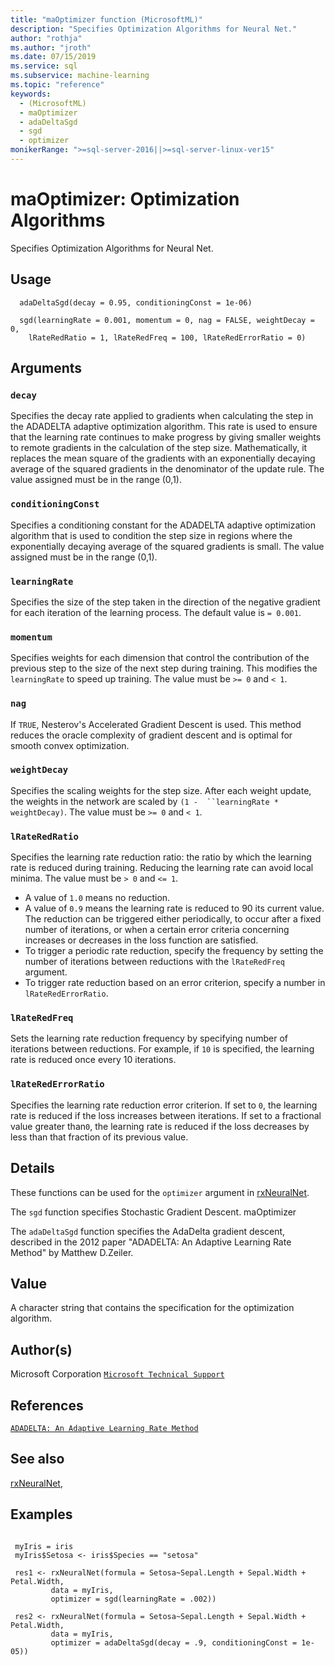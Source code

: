 ```yaml
---
title: "maOptimizer function (MicrosoftML)"
description: "Specifies Optimization Algorithms for Neural Net."
author: "rothja"
ms.author: "jroth"
ms.date: 07/15/2019
ms.service: sql
ms.subservice: machine-learning
ms.topic: "reference"
keywords:
  - (MicrosoftML)
  - maOptimizer
  - adaDeltaSgd
  - sgd
  - optimizer
monikerRange: ">=sql-server-2016||>=sql-server-linux-ver15"
---
```





 # maOptimizer: Optimization Algorithms 
 

Specifies Optimization Algorithms for Neural Net.


 ## Usage

```   
  adaDeltaSgd(decay = 0.95, conditioningConst = 1e-06)

  sgd(learningRate = 0.001, momentum = 0, nag = FALSE, weightDecay = 0,
    lRateRedRatio = 1, lRateRedFreq = 100, lRateRedErrorRatio = 0)

```

 ## Arguments



 ### `decay`
 Specifies the decay rate applied to gradients when calculating the step in the ADADELTA adaptive optimization algorithm. This rate is used  to ensure that the learning rate continues to make progress by giving smaller weights to remote gradients in the calculation of the step size. Mathematically, it replaces the mean square of the gradients with an exponentially decaying  average of the squared gradients in the denominator of the update rule. The  value assigned must be in the range (0,1). 



 ### `conditioningConst`
 Specifies a conditioning constant for the ADADELTA  adaptive optimization algorithm that is used to condition the step size in   regions where the exponentially decaying average of the squared gradients  is small. The value assigned must be in the range (0,1). 



 ### `learningRate`
 Specifies the size of the step taken in the direction of the negative gradient for each iteration of the learning process.   The default value is `= 0.001`. 



 ### `momentum`
 Specifies weights for each dimension that control the contribution of the previous step to the size of the next step during  training. This modifies the `learningRate` to speed up training. The value must be `>= 0` and `< 1`. 



 ### `nag`
 If `TRUE`, Nesterov's Accelerated Gradient Descent is used.  This method reduces the oracle complexity of gradient descent and is optimal  for smooth convex optimization. 



 ### `weightDecay`
 Specifies the scaling weights for the step size. After  each weight update, the weights in the network are scaled by `(1 -  ``learningRate * weightDecay)`. The value must be `>= 0` and `< 1`. 



 ### `lRateRedRatio`
 Specifies the learning rate reduction ratio: the ratio by which the learning rate is reduced during training. Reducing the learning rate can avoid local minima. The value must be `> 0` and `<= 1`.    
*   A value of `1.0` means no reduction.   
*   A value of `0.9` means the learning rate is reduced to 90  its current value.  
 The reduction can be triggered either periodically, to occur after a fixed   number of iterations, or when a certain error criteria concerning increases  or decreases in the loss function are satisfied.    
*   To trigger a periodic rate reduction, specify the frequency  by setting the number of iterations between reductions with the  `lRateRedFreq` argument.   
*   To trigger rate reduction based on an error criterion, specify a number   in `lRateRedErrorRatio`. 




 ### `lRateRedFreq`
 Sets the learning rate reduction frequency by specifying  number of iterations between reductions. For example, if `10` is  specified, the learning rate is reduced once every 10 iterations. 



 ### `lRateRedErrorRatio`
 Specifies the learning rate reduction error criterion.  If set to `0`, the learning rate is reduced if the loss increases between iterations. If set to a fractional value greater than`0`, the learning rate is reduced if the loss decreases by less than that fraction of its previous value. 



 ## Details

These functions can be used for the `optimizer` argument in 
[rxNeuralNet](rxNeuralNet.md). 


The `sgd` function specifies Stochastic Gradient Descent. maOptimizer

The `adaDeltaSgd` function specifies the AdaDelta gradient 
descent, described in the 2012 paper "ADADELTA: An Adaptive Learning Rate 
Method" by Matthew D.Zeiler. 




 ## Value

A character string that contains the specification for the 
 optimization algorithm.

 ## Author(s)

Microsoft Corporation [`Microsoft Technical Support`](https://go.microsoft.com/fwlink/?LinkID=698556&clcid=0x409)



 ## References

[`ADADELTA: An Adaptive Learning Rate Method`](https://arxiv.org/abs/1212.5701)



 ## See also

[rxNeuralNet](rxNeuralNet.md),

 ## Examples

 ```

  myIris = iris
  myIris$Setosa <- iris$Species == "setosa"

  res1 <- rxNeuralNet(formula = Setosa~Sepal.Length + Sepal.Width + Petal.Width,
          data = myIris, 
          optimizer = sgd(learningRate = .002))

  res2 <- rxNeuralNet(formula = Setosa~Sepal.Length + Sepal.Width + Petal.Width,
          data = myIris, 
          optimizer = adaDeltaSgd(decay = .9, conditioningConst = 1e-05))
```



